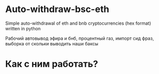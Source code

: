 # Auto-withdraw-bsc-eth
Simple auto-withdrawal of eth and bnb cryptocurrencies (hex format) written in python

Рабочий автовывод эфира и бнб, процентный газ, импорт сид фраз, выборка от скольки выводить наши баксы 

# Как с ним работать?
